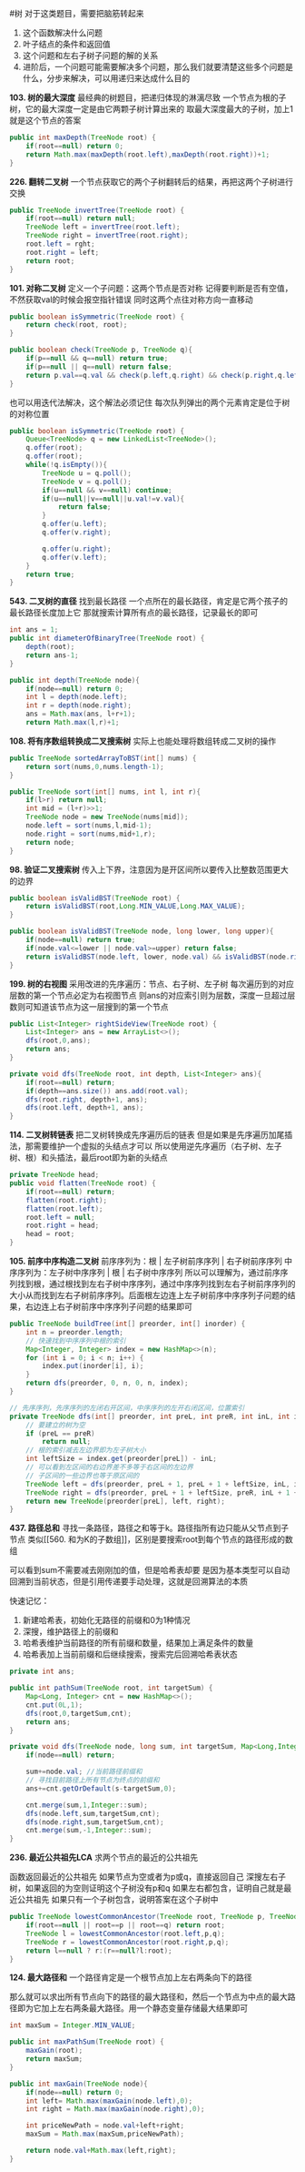 #树
对于这类题目，需要把脑筋转起来
1. 这个函数解决什么问题
2. 叶子结点的条件和返回值
3. 这个问题和左右子树子问题的解的关系
4. 进阶后，一个问题可能需要解决多个问题，那么我们就要清楚这些多个问题是什么，分步来解决，可以用递归来达成什么目的

**103. 树的最大深度**
最经典的树题目，把递归体现的淋漓尽致
一个节点为根的子树，它的最大深度一定是由它两颗子树计算出来的
取最大深度最大的子树，加上1就是这个节点的答案

```java
public int maxDepth(TreeNode root) {
	if(root==null) return 0;
	return Math.max(maxDepth(root.left),maxDepth(root.right))+1;
}
```

**226. 翻转二叉树**
一个节点获取它的两个子树翻转后的结果，再把这两个子树进行交换

```java
public TreeNode invertTree(TreeNode root) {
	if(root==null) return null;
	TreeNode left = invertTree(root.left);
	TreeNode right = invertTree(root.right);
	root.left = rght;
	root.right = left;
	return root;
}
```

**101. 对称二叉树**
定义一个子问题：这两个节点是否对称
记得要判断是否有空值，不然获取val的时候会报空指针错误
同时这两个点往对称方向一直移动

```java
public boolean isSymmetric(TreeNode root) {
	return check(root, root);
}

public boolean check(TreeNode p, TreeNode q){
	if(p==null && q==null) return true;
	if(p==null || q==null) return false;
	return p.val==q.val && check(p.left,q.right) && check(p.right,q.left);
}
```

也可以用迭代法解决，这个解法必须记住
每次队列弹出的两个元素肯定是位于树的对称位置

```java
public boolean isSymmetric(TreeNode root) {
	Queue<TreeNode> q = new LinkedList<TreeNode>();
	q.offer(root);
	q.offer(root);
	while(!q.isEmpty()){
		TreeNode u = q.poll();
		TreeNode v = q.poll();
		if(u==null && v==null) continue;
		if(u==null||v==null||u.val!=v.val){
			return false;
		}
		q.offer(u.left);
		q.offer(v.right);

		q.offer(u.right);
		q.offer(v.left);
	}
	return true;
}
```

**543. 二叉树的直径**
找到最长路径
一个点所在的最长路径，肯定是它两个孩子的最长路径长度加上它
那就搜索计算所有点的最长路径，记录最长的即可

```java
int ans = 1;
public int diameterOfBinaryTree(TreeNode root) {
	depth(root);
	return ans-1;
}

public int depth(TreeNode node){
	if(node==null) return 0;
	int l = depth(node.left);
	int r = depth(node.right);
	ans = Math.max(ans, l+r+1);
	return Math.max(l,r)+1;
```

**108. 将有序数组转换成二叉搜索树**
实际上也能处理将数组转成二叉树的操作

```java
public TreeNode sortedArrayToBST(int[] nums) {
	return sort(nums,0,nums.length-1);
}

public TreeNode sort(int[] nums, int l, int r){
	if(l>r) return null;
	int mid = (l+r)>>1;
	TreeNode node = new TreeNode(nums[mid]);
	node.left = sort(nums,l,mid-1);
	node.right = sort(nums,mid+1,r);
	return node;
}
```

**98. 验证二叉搜索树**
传入上下界，注意因为是开区间所以要传入比整数范围更大的边界

```java
public boolean isValidBST(TreeNode root) {
	return isValidBST(root,Long.MIN_VALUE,Long.MAX_VALUE);
}

public boolean isValidBST(TreeNode node, long lower, long upper){
	if(node==null) return true;
	if(node.val<=lower || node.val>=upper) return false;
	return isValidBST(node.left, lower, node.val) && isValidBST(node.right, node.val,upper);
}
```

**199. 树的右视图**
采用改进的先序遍历：节点、右子树、左子树
每次遍历到的对应层数的第一个节点必定为右视图节点
则ans的对应索引则为层数，深度一旦超过层数则可知道该节点为这一层搜到的第一个节点

```java
public List<Integer> rightSideView(TreeNode root) {
	List<Integer> ans = new ArrayList<>();
	dfs(root,0,ans);
	return ans;
}

private void dfs(TreeNode root, int depth, List<Integer> ans){
	if(root==null) return;
	if(depth==ans.size()) ans.add(root.val);
	dfs(root.right, depth+1, ans);
	dfs(root.left, depth+1, ans);
}
```

**114. 二叉树转链表**
把二叉树转换成先序遍历后的链表
但是如果是先序遍历加尾插法，那需要维护一个虚拟的头结点才可以
所以使用逆先序遍历（右子树、左子树、根）和头插法，最后root即为新的头结点

```java
private TreeNode head;
public void flatten(TreeNode root) {
	if(root==null) return;
	flatten(root.right);
	flatten(root.left);
	root.left = null;
	root.right = head;
	head = root;
}
```

**105. 前序中序构造二叉树**
前序序列为：根 | 左子树前序序列 | 右子树前序序列
中序序列为：左子树中序序列 | 根 | 右子树中序序列
所以可以理解为，通过前序序列找到根，通过根找到左右子树中序序列，通过中序序列找到左右子树前序序列的大小从而找到左右子树前序序列。后面根左边连上左子树前序中序序列子问题的结果，右边连上右子树前序中序序列子问题的结果即可

```java
public TreeNode buildTree(int[] preorder, int[] inorder) {
	int n = preorder.length;
	// 快速找到中序序列中根的索引
	Map<Integer, Integer> index = new HashMap<>(n);
	for (int i = 0; i < n; i++) {
		index.put(inorder[i], i);
	}
	return dfs(preorder, 0, n, 0, n, index);
}

// 先序序列，先序序列的左闭右开区间，中序序列的左开右闭区间，位置索引
private TreeNode dfs(int[] preorder, int preL, int preR, int inL, int inR, Map<Integer, Integer> index) {
	// 要建立的树为空
	if (preL == preR)
		return null;
	// 根的索引减去左边界即为左子树大小
	int leftSize = index.get(preorder[preL]) - inL;
	// 可以看到左区间的右边界差不多等于右区间的左边界
	// 子区间的一些边界也等于原区间的
	TreeNode left = dfs(preorder, preL + 1, preL + 1 + leftSize, inL, inL + leftSize, index);
	TreeNode right = dfs(preorder, preL + 1 + leftSize, preR, inL + 1 + leftSize, inR, index);
	return new TreeNode(preorder[preL], left, right);
}
```

**437. 路径总和**
寻找一条路径，路径之和等于k。路径指所有边只能从父节点到子节点
类似[[560. 和为K的子数组]]，区别是要搜索root到每个节点的路径形成的数组

可以看到sum不需要减去刚刚加的值，但是哈希表却要
是因为基本类型可以自动回溯到当前状态，但是引用传递要手动处理，这就是回溯算法的本质

快速记忆：
1. 新建哈希表，初始化无路径的前缀和0为1种情况
2. 深搜，维护路径上的前缀和
3. 哈希表维护当前路径的所有前缀和数量，结果加上满足条件的数量
4. 哈希表加上当前前缀和后继续搜索，搜索完后回溯哈希表状态

```java
private int ans;

public int pathSum(TreeNode root, int targetSum) {
	Map<Long, Integer> cnt = new HashMap<>();
	cnt.put(0L,1);
	dfs(root,0,targetSum,cnt);
	return ans;
}

private void dfs(TreeNode node, long sum, int targetSum, Map<Long,Integer> cnt){
	if(node==null) return;

	sum+=node.val; //当前路径前缀和
	// 寻找目前路径上所有节点为终点的前缀和
	ans+=cnt.getOrDefault(s-targetSum,0);

	cnt.merge(sum,1,Integer::sum);
	dfs(node.left,sum,targetSum,cnt);
	dfs(node.right,sum,targetSum,cnt);
	cnt.merge(sum,-1,Integer::sum);
}
```

**236. 最近公共祖先LCA**
求两个节点的最近的公共祖先

函数返回最近的公共祖先
如果节点为空或者为p或q，直接返回自己
深搜左右子树，如果返回的为空则证明这个子树没有p和q
如果左右都包含，证明自己就是最近公共祖先
如果只有一个子树包含，说明答案在这个子树中

```java
public TreeNode lowestCommonAncestor(TreeNode root, TreeNode p, TreeNode q) {
	if(root==null || root==p || root==q) return root;
	TreeNode l = lowestCommonAncestor(root.left,p,q);
	TreeNode r = lowestCommonAncestor(root.right,p,q);
	return l==null ? r:(r==null?l:root);
}
```

**124. 最大路径和**
一个路径肯定是一个根节点加上左右两条向下的路径

那么就可以求出所有节点向下的路径的最大路径和，然后一个节点为中点的最大路径即为它加上左右两条最大路径。用一个静态变量存储最大结果即可

```java
int maxSum = Integer.MIN_VALUE;

public int maxPathSum(TreeNode root) {
	maxGain(root);
	return maxSum;
}

public int maxGain(TreeNode node){
	if(node==null) return 0;
	int left= Math.max(maxGain(node.left),0);
	int right = Math.max(maxGain(node.right),0);

	int priceNewPath = node.val+left+right;
	maxSum = Math.max(maxSum,priceNewPath);

	return node.val+Math.max(left,right);
}
```